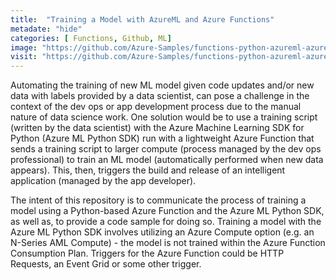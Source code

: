 ```yaml
---
title:  "Training a Model with AzureML and Azure Functions"
metadate: "hide"
categories: [ Functions, Github, ML]
image: "https://github.com/Azure-Samples/functions-python-azureml-azurefunctions-deeplearning/raw/master/images/arch_diagram.png"
visit: "https://github.com/Azure-Samples/functions-python-azureml-azurefunctions-deeplearning/"
---
```

Automating the training of new ML model given code updates and/or new data with labels provided by a data scientist, can pose a challenge in the context of the dev ops or app development process due to the manual nature of data science work. One solution would be to use a training script (written by the data scientist) with the Azure Machine Learning SDK for Python (Azure ML Python SDK) run with a lightweight Azure Function that sends a training script to larger compute (process managed by the dev ops professional) to train an ML model (automatically performed when new data appears). This, then, triggers the build and release of an intelligent application (managed by the app developer).


The intent of this repository is to communicate the process of training a model using a Python-based Azure Function and the Azure ML Python SDK, as well as, to provide a code sample for doing so. Training a model with the Azure ML Python SDK involves utilizing an Azure Compute option (e.g. an N-Series AML Compute) - the model is not trained within the Azure Function Consumption Plan. Triggers for the Azure Function could be HTTP Requests, an Event Grid or some other trigger.